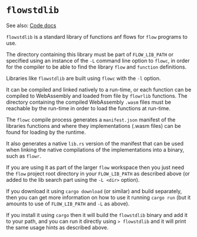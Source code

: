 # `flowstdlib`

See also: [Code docs](http://andrewdavidmackenzie.github.io/flow/code/doc/flowstdlib/index.html)

`flowstdlib` is a standard library of functions anf flows for `flow` programs to use.

The directory containing this library must be part of `FLOW_LIB_PATH` or specified using an instance of the `-L` 
command line option to `flowc`, in order for the compiler to be able to find the library `flow` and `function` definitions.

Libraries like `flowstdlib` are built using `flowc` with the `-l` option.

It can be compiled and linked natively to a run-time, or each function can be compiled to WebAssembly and loaded
from file by `flowrlib` functions. The directory containing the compiled WebAssembly `.wasm` files must be reachable
by the run-time in order to load the functions at run-time.

The `flowc` compile process generates a `manifest.json` manifest of the libraries functions and where they 
implementations (.wasm files) can be found for loading by the runtime. 

It also generates a native `lib.rs` version of the manifest that can be used when linking the native compilations
of the implementations into a binary, such as `flowr`.

If you are using it as part of the larger `flow` workspace then you just need the `flow` project root directory
in your `FLOW_LIB_PATH` as described above (or added to the lib search part using the `-L <dir>` option).

If you download it using `cargo download` (or similar) and build separately, then you can get more information on how
to use it running `cargo run` (but it amounts to use of `FLOW_LIB_PATH` and `-L` as above).

If you install it using `cargo` then it will build the `flowstdlib` binary and add it to your path, and you can run it
directly using `> flowstdlib` and it will print the same usage hints as described above.